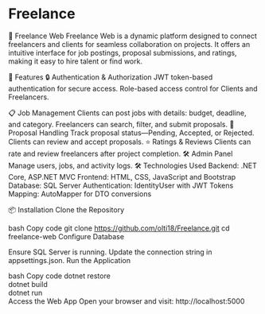 # Freelance

🎨 Freelance Web
Freelance Web is a dynamic platform designed to connect freelancers and clients for seamless collaboration on projects. It offers an intuitive interface for job postings, proposal submissions, and ratings, making it easy to hire talent or find work.

🚀 Features
🔒 Authentication & Authorization
JWT token-based authentication for secure access.
Role-based access control for Clients and Freelancers.

📋 Job Management
Clients can post jobs with details: budget, deadline, and category.
Freelancers can search, filter, and submit proposals.
📧 Proposal Handling
Track proposal status—Pending, Accepted, or Rejected.
Clients can review and accept proposals.
⭐ Ratings & Reviews
Clients can rate and review freelancers after project completion.
🛠️ Admin Panel
Manage users, jobs, and activity logs.
🛠️ Technologies Used
Backend: .NET Core, ASP.NET MVC
Frontend: HTML, CSS, JavaScript and Bootstrap
Database: SQL Server
Authentication: IdentityUser with JWT Tokens
Mapping: AutoMapper for DTO conversions

📦 Installation
Clone the Repository

bash
Copy code
git clone https://github.com/olti18/Freelance.git
cd freelance-web
Configure Database

Ensure SQL Server is running.
Update the connection string in appsettings.json.
Run the Application

bash
Copy code
dotnet restore  
dotnet build  
dotnet run  
Access the Web App
Open your browser and visit:
http://localhost:5000
